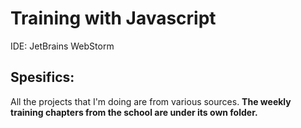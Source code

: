 <main>
<h1>Training with Javascript</h1>
  <p>IDE: JetBrains WebStorm</p>
</main>

<article>
<h2>Spesifics: </h2>
<p>All the projects that I'm doing are from various sources.
  <strong>The weekly training chapters from the school are under its own folder.</strong></p>
</arcticle>
